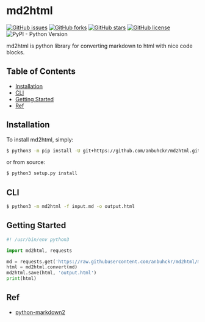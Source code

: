 # md2html

[![GitHub issues](https://img.shields.io/github/issues/anbuhckr/md2html)](https://github.com/anbuhckr/md2html/issues)
[![GitHub forks](https://img.shields.io/github/forks/anbuhckr/md2html)](https://github.com/anbuhckr/md2html/network)
[![GitHub stars](https://img.shields.io/github/stars/anbuhckr/md2html)](https://github.com/anbuhckr/md2html/stargazers)
[![GitHub license](https://img.shields.io/github/license/anbuhckr/md2html)](./LICENSE)
![PyPI - Python Version](https://img.shields.io/badge/python-3.6%20%7C%203.7%20%7C%203.8%20%7C%203.9-blue)

md2html is python library for converting markdown to html with nice code blocks.

## Table of Contents

* [Installation](#installation)
* [CLI](#cli)
* [Getting Started](#getting-started)
* [Ref](#ref)


## Installation

To install md2html, simply:

```bash
$ python3 -m pip install -U git+https://github.com/anbuhckr/md2html.git
```

or from source:

```bash
$ python3 setup.py install
```

## CLI

```bash
$ python3 -m md2html -f input.md -o output.html
```

## Getting Started

```python
#! /usr/bin/env python3

import md2html, requests

md = requests.get('https://raw.githubusercontent.com/anbuhckr/md2html/main/README.md').text
html = md2html.convert(md)
md2html.save(html, 'output.html')
print(html)
```

## Ref

* [python-markdown2](https://github.com/trentm/python-markdown2)
